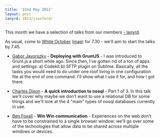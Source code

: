 ```yaml
---
title: '22nd May 2013'
layout: post
lanyrd: 2013/jsoxford/
---
```


<p class="lead">This month we have a selection of talks from our members <a href="http://lanyrd.com/2013/jsoxford-may/">- lanyrd</a>.</p>

As usual, come to [White October](http://whiteoctober.co.uk) ([map](https://maps.google.co.uk/maps?daddr=White+October,+The+Gallery,+54+Marston+St,+Oxford+OX4+1LF&hl=en&geocode=CR9NIctTj74FFcuaFQMdEBXt_yGk2w2z4TU66g&gl=GB&t=v&z=16)) for 7.30 - we'll aim to start the talks by 7.45.

* [Gabor Javorszky](https://twitter.com/intent/user?screen_name=javorszky) - <strong>Deploying with GruntJS</strong> - I was introduced to Grunt.js a short while ago. Since then, I've gotten rid of a ton of apps and settings: a) Codekit b) SFTP plugin on Sublime. Basically, all the tasks you would need to do under one roof living in one configuration file at the end of one command. I'll show what I use it for, and how I got there.

* [Charles Dixon](https://twitter.com/intent/user?screen_name=chvck) - <strong>A quick introduction to nosql</strong> - Part 1 of 3.  In this talk we'll cover why maybe we don't want to use a relational DB for some things and we'll look at the 4 "main" types of nosql databases currently in use.

* [Ben Foxall](https://twitter.com/intent/user?screen_name=benjaminbenben) - <strong>Win Win communication</strong> -
  Experiences on the web don't have to be constrained to a single browser window: we'll go over some of the technologies that allow data to be shared across multiple windows or devices.
